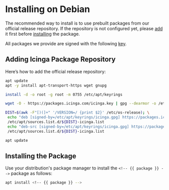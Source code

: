 # Installing <!-- {{ product }} --> on Debian

The recommended way to install <!-- {{ product }} --> is to use prebuilt packages from our official release repository.
If the repository is not configured yet,
please [add](#adding-icinga-package-repository) it first
before [installing](#installing-the-package) the package.

All packages we provide are signed with the following [key](https://packages.icinga.com/icinga.key).

## Adding Icinga Package Repository

Here’s how to add the official release repository:

```bash
apt update
apt -y install apt-transport-https wget gnupg

install -d -o root -g root -m 0755 /etc/apt/keyrings

wget -O - https://packages.icinga.com/icinga.key | gpg --dearmor -o /etc/apt/keyrings/icinga.gpg

DIST=$(awk -F"[)(]+" '/VERSION=/ {print $2}' /etc/os-release); \
 echo "deb [signed-by=/etc/apt/keyrings/icinga.gpg] https://packages.icinga.com/debian icinga-${DIST} main" > \
 /etc/apt/sources.list.d/${DIST}-icinga.list
 echo "deb-src [signed-by=/etc/apt/keyrings/icinga.gpg] https://packages.icinga.com/debian icinga-${DIST} main" >> \
 /etc/apt/sources.list.d/${DIST}-icinga.list

apt update
```

## Installing the Package

Use your distribution's package manager to install the `<!-- {{ package }} -->` package as follows:

```bash
apt install <!-- {{ package }} -->
```
<!-- {% include "02-Installation.md" %} -->
